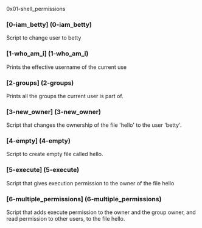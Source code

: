 0x01-shell_permissions
### [0-iam_betty] (0-iam_betty)
Script to change user to betty
### [1-who_am_i] (1-who_am_i)
Prints the effective username of the current use
### [2-groups] (2-groups)
Prints all the groups the current user is part of.
### [3-new_owner] (3-new_owner)
Script that changes the ownership of the file 'hello' to the user 'betty'.
### [4-empty] (4-empty)
Script to create empty file called hello.
### [5-execute] (5-execute)
Script that gives execution permission to the owner of the file hello
### [6-multiple_permissions] (6-multiple_permissions)
Script that adds execute permission to the owner and the group owner, and read permission to other users, to the file hello.
